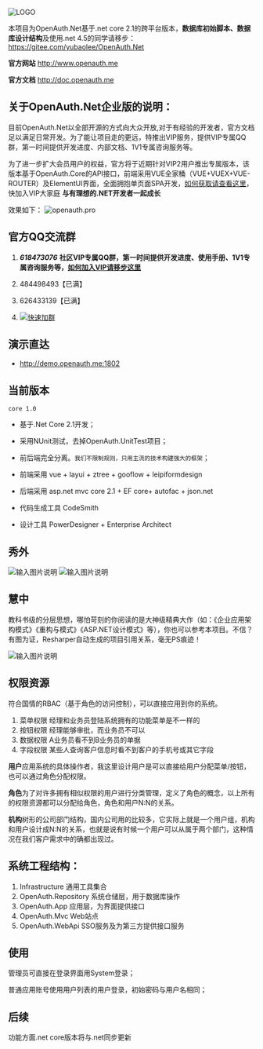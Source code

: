 ![LOGO](https://gitee.com/uploads/images/2018/0425/163228_7077c3fd_362401.png "1.png")


本项目为OpenAuth.Net基于.net core 2.1的跨平台版本，**数据库初始脚本、数据库设计结构**及使用.net 4.5的同学请移步：https://gitee.com/yubaolee/OpenAuth.Net

**官方网站** http://www.openauth.me

**官方文档**  http://doc.openauth.me 

## 关于OpenAuth.Net企业版的说明：

目前OpenAuth.Net以全部开源的方式向大众开放,对于有经验的开发者，官方文档足以满足日常开发。为了能让项目走的更远，特推出VIP服务，提供VIP专属QQ群，第一时间提供开发进度、内部文档、1V1专属咨询服务等。

为了进一步扩大会员用户的权益，官方将于近期针对VIP2用户推出专属版本，该版本基于OpenAuth.Core的API接口，前端采用VUE全家桶（VUE+VUEX+VUE-ROUTER）及ElementUI界面，全面拥抱单页面SPA开发，[如何获取请查看这里](http://www.openauth.me/questions/detail?id=a2be2d61-7fcb-4df8-8be2-9f296c22a89c)，快加入VIP大家庭 **与有理想的.NET开发者一起成长**

效果如下：
![openauth.pro](https://images.gitee.com/uploads/images/2018/0823/163812_5bf6bfa6_362401.jpeg "180822231925642.jpg")

## 官方QQ交流群  

1. ***618473076*** **社区VIP专属QQ群，第一时间提供开发进度、使用手册、1V1专属咨询服务等，[如何加入VIP请移步这里](http://www.openauth.me/questions/detail?id=a2be2d61-7fcb-4df8-8be2-9f296c22a89c)**

1. 484498493【已满】

1. 626433139【已满】

1. [![快速加群](https://img.shields.io/badge/qq%E7%BE%A4-566344079-blue.svg)](http://shang.qq.com/wpa/qunwpa?idkey=aa850ac69f1f43ab4be39ecddd6030a937e9236d95966a707fcb667491049fdc)

## 演示直达

* http://demo.openauth.me:1802

## 当前版本

`core 1.0`

* 基于.Net Core 2.1开发；

* 采用NUnit测试，去掉OpenAuth.UnitTest项目；

* 前后端完全分离。`我们不限制规则，只用主流的技术构建强大的框架`；

* 前端采用 vue + layui + ztree + gooflow + leipiformdesign

* 后端采用 asp.net mvc core 2.1  + EF core+ autofac + json.net

* 代码生成工具 CodeSmith

* 设计工具 PowerDesigner + Enterprise Architect

## 秀外

![输入图片说明](https://gitee.com/uploads/images/2018/0328/173337_6e017075_362401.png "表单设计")
![输入图片说明](https://gitee.com/uploads/images/2018/0328/150758_26ef9d61_362401.png "流程设计")

## 慧中

教科书级的分层思想，哪怕苛刻的你阅读的是大神级精典大作（如：《企业应用架构模式》《重构与模式》《ASP.NET设计模式》等），你也可以参考本项目。不信？有图为证，Resharper自动生成的项目引用关系，毫无PS痕迹！

![输入图片说明](https://gitee.com/uploads/images/2015/1113/233705_271ecb3a_362401.jpeg "在这里输入图片标题")

## 权限资源

符合国情的RBAC（基于角色的访问控制），可以直接应用到你的系统。

1. 菜单权限  经理和业务员登陆系统拥有的功能菜单是不一样的
2. 按钮权限  经理能够审批，而业务员不可以
3. 数据权限  A业务员看不到B业务员的单据
4. 字段权限  某些人查询客户信息时看不到客户的手机号或其它字段

**用户**应用系统的具体操作者，我这里设计用户是可以直接给用户分配菜单/按钮，也可以通过角色分配权限。

**角色**为了对许多拥有相似权限的用户进行分类管理，定义了角色的概念，以上所有的权限资源都可以分配给角色，角色和用户N:N的关系。

**机构**树形的公司部门结构，国内公司用的比较多，它实际上就是一个用户组，机构和用户设计成N:N的关系，也就是说有时候一个用户可以从属于两个部门，这种情况在我们客户需求中的确都出现过。

## 系统工程结构：
1. Infrastructure 通用工具集合
1. OpenAuth.Repository 系统仓储层，用于数据库操作
1. OpenAuth.App 应用层，为界面提供接口
1. OpenAuth.Mvc Web站点
1. OpenAuth.WebApi SSO服务及为第三方提供接口服务

## 使用
管理员可直接在登录界面用System登录；

普通应用账号使用用户列表的用户登录，初始密码与用户名相同；

## 后续
功能方面.net core版本将与.net同步更新


